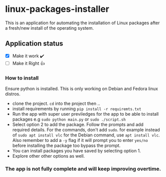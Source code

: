 # linux-packages-installer
This is an application for automating the installation of Linux packages after a fresh/new install of the operating system.
## Application status
- [x] Make it work   :heavy_check_mark:
- [ ] Make it Right  :thumbsup:

### How to install
Ensure python is installed. This is only working on Debian and Fedora linux distros.
- clone the project. `cd` into the project then .. 
- install requirements by running `pip install -r requiremts.txt`
- Run the app with super user previledges for the app to be able to install packages e.g `sudo python main.py` or `sudo ./script.sh`
- Select option 2 to add the package. Follow the prompts and add required details. For the commands, don't add `sudo`. for example instead of `sudo apt install vlc` for the Debian command, use `apt install vlc`. Also remember to add a `-y` flag if it will prompt you to enter `yes/no` before installing the package too bypass the prompt.
- You can install packages you have saved by selecting option 1.
- Explore other other options as well.

### The app is not fully complete and will keep improving overtime.

